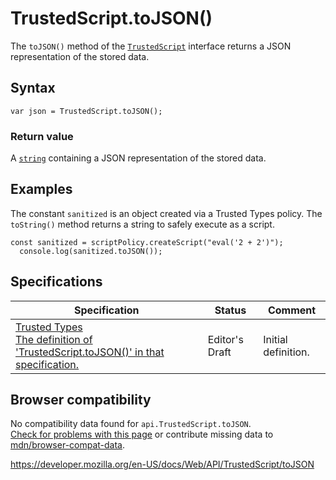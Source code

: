 TrustedScript.toJSON()
======================

The `toJSON()` method of the [`TrustedScript`](../trustedscript) interface returns a JSON representation of the stored data.

Syntax
------

    var json = TrustedScript.toJSON();

### Return value

A [`string`](../domstring) containing a JSON representation of the stored data.

Examples
--------

The constant `sanitized` is an object created via a Trusted Types policy. The `toString()` method returns a string to safely execute as a script.

    const sanitized = scriptPolicy.createScript("eval('2 + 2')");
      console.log(sanitized.toJSON());

Specifications
--------------

<table><thead><tr class="header"><th>Specification</th><th>Status</th><th>Comment</th></tr></thead><tbody><tr class="odd"><td><a href="https://w3c.github.io/webappsec-trusted-types/dist/spec/#dom-trustedscript-tojson">Trusted Types<br />
<span class="small">The definition of 'TrustedScript.toJSON()' in that specification.</span></a></td><td><span class="spec-ed">Editor's Draft</span></td><td>Initial definition.</td></tr></tbody></table>

Browser compatibility
---------------------

No compatibility data found for `api.TrustedScript.toJSON`.  
[Check for problems with this page](#on-github) or contribute missing data to [mdn/browser-compat-data](https://github.com/mdn/browser-compat-data).

<a href="https://developer.mozilla.org/en-US/docs/Web/API/TrustedScript/toJSON" class="_attribution-link">https://developer.mozilla.org/en-US/docs/Web/API/TrustedScript/toJSON</a>
